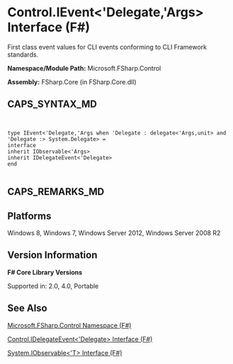 # Control.IEvent<'Delegate,'Args> Interface (F#)

First class event values for CLI events conforming to CLI Framework standards.

**Namespace/Module Path:** Microsoft.FSharp.Control

**Assembly:** FSharp.Core (in FSharp.Core.dll)


## CAPS_SYNTAX_MD



```


type IEvent<'Delegate,'Args when 'Delegate : delegate<'Args,unit> and 'Delegate :> System.Delegate> =
interface
inherit IObservable<'Args>
inherit IDelegateEvent<'Delegate>
end


```



## CAPS_REMARKS_MD

## Platforms
Windows 8, Windows 7, Windows Server 2012, Windows Server 2008 R2


## Version Information
**F# Core Library Versions**

Supported in: 2.0, 4.0, Portable




## See Also
[Microsoft.FSharp.Control Namespace &#40;F&#35;&#41;](Microsoft.FSharp.Control+Namespace+%28F%23%29.md)

[Control.IDelegateEvent&#60;'Delegate&#62; Interface &#40;F&#35;&#41;](Control.IDelegateEvent+%27Delegate+Interface+%28F%23%29.md)

[System.IObservable&#60;'T&#62; Interface &#40;F&#35;&#41;](System.IObservableL%27TR+Interface+%28F%23%29.md)

